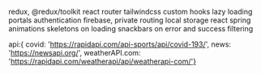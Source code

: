 redux, @redux/toolkit
react router
tailwindcss
custom hooks
lazy loading
portals
authentication firebase, private routing
local storage
react spring animations
skeletons on loading
snackbars on error and success
filtering

api:{
covid: 'https://rapidapi.com/api-sports/api/covid-193/',
news: 'https://newsapi.org/',
weatherAPI.com: 'https://rapidapi.com/weatherapi/api/weatherapi-com/'}
